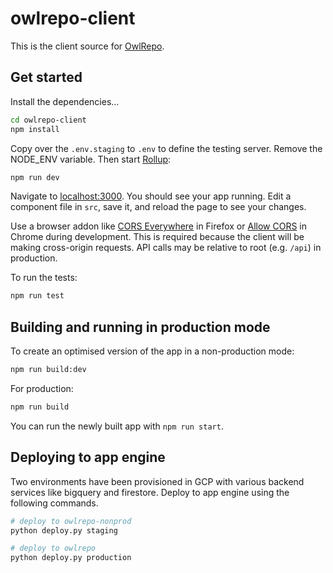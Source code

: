 # owlrepo-client

This is the client source for [OwlRepo](https://owlrepo.com).

## Get started

Install the dependencies...

```bash
cd owlrepo-client
npm install
```

Copy over the `.env.staging` to `.env` to define the testing server. Remove the
NODE_ENV variable. Then start [Rollup](https://rollupjs.org):

```bash
npm run dev
```

Navigate to [localhost:3000](http://localhost:3000). You should see your app
running. Edit a component file in `src`, save it, and reload the page to see
your changes.

Use a browser addon like [CORS
Everywhere](https://addons.mozilla.org/en-US/firefox/addon/cors-everywhere/) in
Firefox or [Allow
CORS](https://chrome.google.com/webstore/detail/allow-cors-access-control/lhobafahddgcelffkeicbaginigeejlf?hl=en)
in Chrome during development. This is required because the client will be making
cross-origin requests. API calls may be relative to root (e.g. `/api`) in
production.

To run the tests:

```bash
npm run test
```

## Building and running in production mode

To create an optimised version of the app in a non-production mode:

```bash
npm run build:dev
```

For production:

```bash
npm run build
```

You can run the newly built app with `npm run start`.

## Deploying to app engine

Two environments have been provisioned in GCP with various backend services like
bigquery and firestore. Deploy to app engine using the following commands.

```bash
# deploy to owlrepo-nonprod
python deploy.py staging

# deploy to owlrepo
python deploy.py production
```
